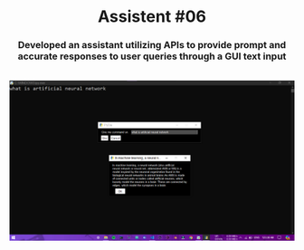 <h1 align="center">Assistent #06</h1>
<h3 align="center">Developed an assistant utilizing APIs to provide prompt and accurate responses to user queries through a GUI text input</h3><br>
<img width="auto" src="assistent_06.png" >

